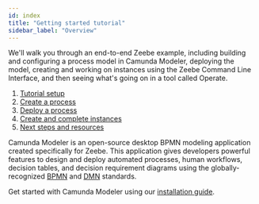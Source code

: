```yaml
---
id: index
title: "Getting started tutorial"
sidebar_label: "Overview"
---
```


We'll walk you through an end-to-end Zeebe example, including building and configuring a process model in Camunda Modeler, deploying the model, creating and working on instances using the Zeebe Command Line Interface, and then seeing what's going on in a tool called Operate.

1. [Tutorial setup](tutorial-setup.md)
1. [Create a process](create-a-process.md)
1. [Deploy a process](deploy-a-process.md)
1. [Create and complete instances](create-process-instance.md)
1. [Next steps and resources](next-steps-resources.md)

Camunda Modeler is an open-source desktop BPMN modeling application created specifically for Zeebe. This application gives developers powerful features to design and deploy automated processes, human workflows, decision tables, and decision requirement diagrams using the globally-recognized [BPMN](https://camunda.com/bpmn/) and [DMN](https://camunda.com/dmn/) standards.

Get started with Camunda Modeler using our [installation guide](https://docs.camunda.io/docs/product-manuals/modeler/camunda-modeler/install-the-modeler).
